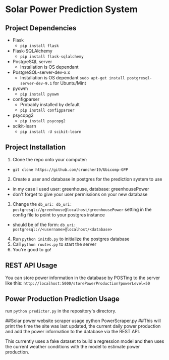 # Solar Power Prediction System

## Project Dependencies
* Flask
  - `pip install flask`
* Flask-SQLAlchemy
  - `pip install flask-sqlalchemy`
* PostgreSQL server
  - Installation is OS dependant
* PostgreSQL-server-dev-x.x
  - Installation is OS dependant `sudo apt-get install postgresql-server-dev-9.1` for Ubuntu/Mint
* pyowm
  - `pip install pyowm`
* configparser
  - Probably installed by default
  - `pip install configparser`
* psycopg2
  - `pip install psycopg2`
* scikit-learn
  - `pip install -U scikit-learn`

## Project Installation
1. Clone the repo onto your computer:
  - `git clone https://github.com/cruncher19/Ubicomp-GPP`
2. Create a user and database in postgres for the prediction system to use
  - in my case I used user: greenhouse, database: greenhousePower
  - don't forget to give your user permissions on your new database
3. Change the `db_uri: db_uri: postgresql://greenhouse@localhost/greenhousePower` setting in the config file to point to your postgres instance
  - should be of the form: `db_uri: postgresql://<username>@localhost/<database>`
4. Run `python initdb.py` to initialize the postgres database
5. Call `python routes.py` to start the server
6. You're good to go!


## REST API Usage
You can store power information in the database by POSTing to the server like this:
`http://localhost:5000/storePowerProduction?powerLevel=50`

## Power Production Prediction Usage
run `python predictor.py` in the repository's directory. 

##Solar power website scraper usage
python PowerScraper.py
##This will print the time the site was last updated, the current daily power production and add the power information to the database via the REST API.

This currently uses a fake dataset to build a regression model and then uses the current weather conditions with the model to estimate power production.

